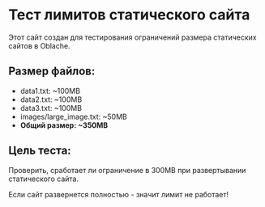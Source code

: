 # Тест лимитов статического сайта

Этот сайт создан для тестирования ограничений размера статических сайтов в Oblache.

## Размер файлов:
- data1.txt: ~100MB
- data2.txt: ~100MB  
- data3.txt: ~100MB
- images/large_image.txt: ~50MB
- **Общий размер: ~350MB**

## Цель теста:
Проверить, сработает ли ограничение в 300MB при развертывании статического сайта.

Если сайт развернется полностью - значит лимит не работает!
